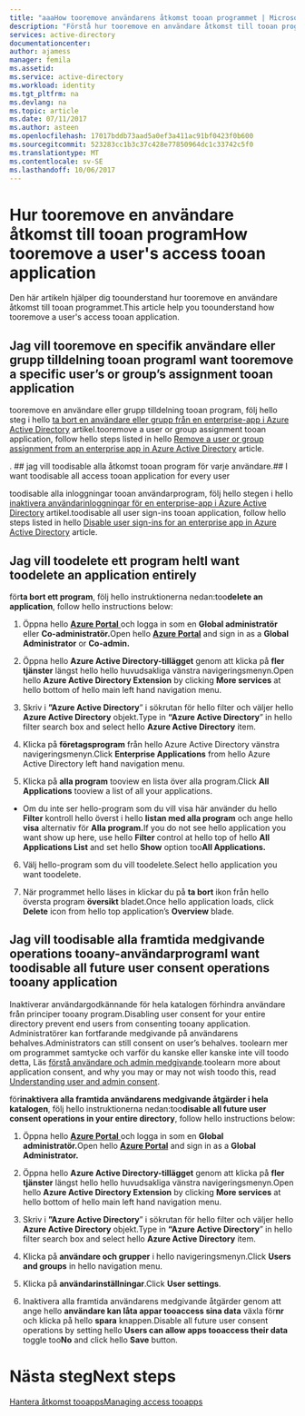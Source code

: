 ```yaml
---
title: "aaaHow tooremove användarens åtkomst tooan programmet | Microsoft Docs"
description: "Förstå hur tooremove en användare åtkomst till tooan program"
services: active-directory
documentationcenter: 
author: ajamess
manager: femila
ms.assetid: 
ms.service: active-directory
ms.workload: identity
ms.tgt_pltfrm: na
ms.devlang: na
ms.topic: article
ms.date: 07/11/2017
ms.author: asteen
ms.openlocfilehash: 17017bddb73aad5a0ef3a411ac91bf0423f0b600
ms.sourcegitcommit: 523283cc1b3c37c428e77850964dc1c33742c5f0
ms.translationtype: MT
ms.contentlocale: sv-SE
ms.lasthandoff: 10/06/2017
---
```

# <a name="how-tooremove-a-users-access-tooan-application"></a><span data-ttu-id="81c56-103">Hur tooremove en användare åtkomst till tooan program</span><span class="sxs-lookup"><span data-stu-id="81c56-103">How tooremove a user's access tooan application</span></span>

<span data-ttu-id="81c56-104">Den här artikeln hjälper dig toounderstand hur tooremove en användare åtkomst till tooan programmet.</span><span class="sxs-lookup"><span data-stu-id="81c56-104">This article help you toounderstand how tooremove a user's access tooan application.</span></span>

## <a name="i-want-tooremove-a-specific-users-or-groups-assignment-tooan-application"></a><span data-ttu-id="81c56-105">Jag vill tooremove en specifik användare eller grupp tilldelning tooan program</span><span class="sxs-lookup"><span data-stu-id="81c56-105">I want tooremove a specific user’s or group’s assignment tooan application</span></span>

<span data-ttu-id="81c56-106">tooremove en användare eller grupp tilldelning tooan program, följ hello steg i hello [ta bort en användare eller grupp från en enterprise-app i Azure Active Directory](https://docs.microsoft.com/azure/active-directory/active-directory-coreapps-remove-assignment-azure-portal) artikel.</span><span class="sxs-lookup"><span data-stu-id="81c56-106">tooremove a user or group assignment tooan application, follow hello steps listed in hello [Remove a user or group assignment from an enterprise app in Azure Active Directory](https://docs.microsoft.com/azure/active-directory/active-directory-coreapps-remove-assignment-azure-portal) article.</span></span>

<span data-ttu-id="81c56-107">. ## jag vill toodisable alla åtkomst tooan program för varje användare</span><span class="sxs-lookup"><span data-stu-id="81c56-107">.## I want toodisable all access tooan application for every user</span></span>

<span data-ttu-id="81c56-108">toodisable alla inloggningar tooan användarprogram, följ hello stegen i hello [inaktivera användarinloggningar för en enterprise-app i Azure Active Directory](https://docs.microsoft.com/azure/active-directory/active-directory-coreapps-disable-app-azure-portal) artikel.</span><span class="sxs-lookup"><span data-stu-id="81c56-108">toodisable all user sign-ins tooan application, follow hello steps listed in hello [Disable user sign-ins for an enterprise app in Azure Active Directory](https://docs.microsoft.com/azure/active-directory/active-directory-coreapps-disable-app-azure-portal) article.</span></span>

## <a name="i-want-toodelete-an-application-entirely"></a><span data-ttu-id="81c56-109">Jag vill toodelete ett program helt</span><span class="sxs-lookup"><span data-stu-id="81c56-109">I want toodelete an application entirely</span></span>

<span data-ttu-id="81c56-110">för**ta bort ett program**, följ hello instruktionerna nedan:</span><span class="sxs-lookup"><span data-stu-id="81c56-110">too**delete an application**, follow hello instructions below:</span></span>

1.  <span data-ttu-id="81c56-111">Öppna hello [ **Azure Portal** ](https://portal.azure.com/) och logga in som en **Global administratör** eller **Co-administratör.**</span><span class="sxs-lookup"><span data-stu-id="81c56-111">Open hello [**Azure Portal**](https://portal.azure.com/) and sign in as a **Global Administrator** or **Co-admin.**</span></span>

2.  <span data-ttu-id="81c56-112">Öppna hello **Azure Active Directory-tillägget** genom att klicka på **fler tjänster** längst hello hello huvudsakliga vänstra navigeringsmenyn.</span><span class="sxs-lookup"><span data-stu-id="81c56-112">Open hello **Azure Active Directory Extension** by clicking **More services** at hello bottom of hello main left hand navigation menu.</span></span>

3.  <span data-ttu-id="81c56-113">Skriv i **”Azure Active Directory**” i sökrutan för hello filter och väljer hello **Azure Active Directory** objekt.</span><span class="sxs-lookup"><span data-stu-id="81c56-113">Type in **“Azure Active Directory**” in hello filter search box and select hello **Azure Active Directory** item.</span></span>

4.  <span data-ttu-id="81c56-114">Klicka på **företagsprogram** från hello Azure Active Directory vänstra navigeringsmenyn.</span><span class="sxs-lookup"><span data-stu-id="81c56-114">Click **Enterprise Applications** from hello Azure Active Directory left hand navigation menu.</span></span>

5.  <span data-ttu-id="81c56-115">Klicka på **alla program** tooview en lista över alla program.</span><span class="sxs-lookup"><span data-stu-id="81c56-115">Click **All Applications** tooview a list of all your applications.</span></span>

   * <span data-ttu-id="81c56-116">Om du inte ser hello-program som du vill visa här använder du hello **Filter** kontroll hello överst i hello **listan med alla program** och ange hello **visa** alternativ för **Alla program.**</span><span class="sxs-lookup"><span data-stu-id="81c56-116">If you do not see hello application you want show up here, use hello **Filter** control at hello top of hello **All Applications List** and set hello **Show** option too**All Applications.**</span></span>

6.  <span data-ttu-id="81c56-117">Välj hello-program som du vill toodelete.</span><span class="sxs-lookup"><span data-stu-id="81c56-117">Select hello application you want toodelete.</span></span>

7.  <span data-ttu-id="81c56-118">När programmet hello läses in klickar du på **ta bort** ikon från hello översta program **översikt** bladet.</span><span class="sxs-lookup"><span data-stu-id="81c56-118">Once hello application loads, click **Delete** icon from hello top application’s **Overview** blade.</span></span>

## <a name="i-want-toodisable-all-future-user-consent-operations-tooany-application"></a><span data-ttu-id="81c56-119">Jag vill toodisable alla framtida medgivande operations tooany-användarprogram</span><span class="sxs-lookup"><span data-stu-id="81c56-119">I want toodisable all future user consent operations tooany application</span></span>

<span data-ttu-id="81c56-120">Inaktiverar användargodkännande för hela katalogen förhindra användare från principer tooany program.</span><span class="sxs-lookup"><span data-stu-id="81c56-120">Disabling user consent for your entire directory prevent end users from consenting tooany application.</span></span> <span data-ttu-id="81c56-121">Administratörer kan fortfarande medgivande på användarens behalves.</span><span class="sxs-lookup"><span data-stu-id="81c56-121">Administrators can still consent on user’s behalves.</span></span> <span data-ttu-id="81c56-122">toolearn mer om programmet samtycke och varför du kanske eller kanske inte vill toodo detta, Läs [förstå användare och admin medgivande](https://docs.microsoft.com/azure/active-directory/develop/active-directory-devhowto-multi-tenant-overview#understanding-user-and-admin-consent).</span><span class="sxs-lookup"><span data-stu-id="81c56-122">toolearn more about application consent, and why you may or may not wish toodo this, read [Understanding user and admin consent](https://docs.microsoft.com/azure/active-directory/develop/active-directory-devhowto-multi-tenant-overview#understanding-user-and-admin-consent).</span></span>

<span data-ttu-id="81c56-123">för**inaktivera alla framtida användarens medgivande åtgärder i hela katalogen**, följ hello instruktionerna nedan:</span><span class="sxs-lookup"><span data-stu-id="81c56-123">too**disable all future user consent operations in your entire directory**, follow hello instructions below:</span></span>

1.  <span data-ttu-id="81c56-124">Öppna hello [ **Azure Portal** ](https://portal.azure.com/) och logga in som en **Global administratör.**</span><span class="sxs-lookup"><span data-stu-id="81c56-124">Open hello [**Azure Portal**](https://portal.azure.com/) and sign in as a **Global Administrator.**</span></span>

2.  <span data-ttu-id="81c56-125">Öppna hello **Azure Active Directory-tillägget** genom att klicka på **fler tjänster** längst hello hello huvudsakliga vänstra navigeringsmenyn.</span><span class="sxs-lookup"><span data-stu-id="81c56-125">Open hello **Azure Active Directory Extension** by clicking **More services** at hello bottom of hello main left hand navigation menu.</span></span>

3.  <span data-ttu-id="81c56-126">Skriv i **”Azure Active Directory**” i sökrutan för hello filter och väljer hello **Azure Active Directory** objekt.</span><span class="sxs-lookup"><span data-stu-id="81c56-126">Type in **“Azure Active Directory**” in hello filter search box and select hello **Azure Active Directory** item.</span></span>

4.  <span data-ttu-id="81c56-127">Klicka på **användare och grupper** i hello navigeringsmenyn.</span><span class="sxs-lookup"><span data-stu-id="81c56-127">Click **Users and groups** in hello navigation menu.</span></span>

5.  <span data-ttu-id="81c56-128">Klicka på **användarinställningar**.</span><span class="sxs-lookup"><span data-stu-id="81c56-128">Click **User settings**.</span></span>

6.  <span data-ttu-id="81c56-129">Inaktivera alla framtida användarens medgivande åtgärder genom att ange hello **användare kan låta appar tooaccess sina data** växla för**nr** och klicka på hello **spara** knappen.</span><span class="sxs-lookup"><span data-stu-id="81c56-129">Disable all future user consent operations by setting hello **Users can allow apps tooaccess their data** toggle too**No** and click hello **Save** button.</span></span>


# <a name="next-steps"></a><span data-ttu-id="81c56-130">Nästa steg</span><span class="sxs-lookup"><span data-stu-id="81c56-130">Next steps</span></span>
[<span data-ttu-id="81c56-131">Hantera åtkomst tooapps</span><span class="sxs-lookup"><span data-stu-id="81c56-131">Managing access tooapps</span></span>](active-directory-managing-access-to-apps.md)
